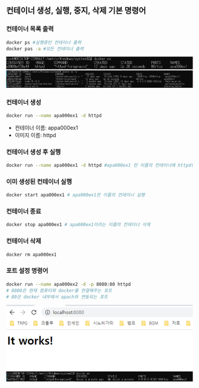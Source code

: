 ## 컨테이너 생성, 실행, 중지, 삭제 기본 명령어
### 컨테이너 목록 출력
``` bash
docker ps #실행중인 컨테이너 출력
docker pas -a #모든 컨테이너 출력
```
![실행중인 컨테이너 출력](./images/1_1.png)
![모든 컨테이너 출력](./images/1_2.png)

### 컨테이너 생성
``` bash
docker run --name apa000ex1 -d httpd
```
- 컨테이너 이름: appa000ex1
- 이미지 이름: httpd

### 컨테이너 생성 후 실행
``` bash
docker run --name apa000ex1 -d httpd #apa000ex1 란 이름의 컨테이너에 httpd(아파치) 이미지 다운로드)
```

### 이미 생성된 컨테이너 실행
``` bash
docker start apa000ex1 # apa000ex1란 이름의 컨테이너 실행
```

### 컨테이너 종료
``` bash
docker stop apa000ex1 # apa000ex1이라는 이름의 컨테이너 삭제
```

### 컨테이너 삭제
``` bash
docker rm apa000ex1
```

### 포트 설정 명령어
``` bash
docker run --name apa000ex2 -d -p 8080:80 httpd
# 8080은 현재 컴퓨터와 docker를 연결해주는 포트
# 80은 docker 내부에서 apach와 연동되는 포트
```
![localhost 연결](./images/1_3.png)
![docker 터미널 확인](./images/1_4.png)